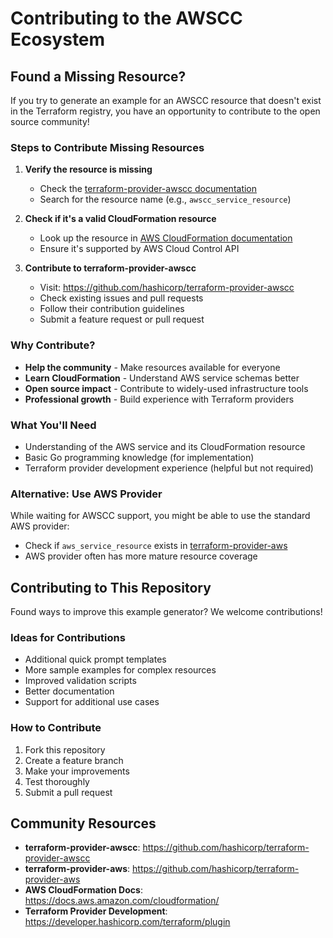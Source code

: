 # Contributing to the AWSCC Ecosystem

## Found a Missing Resource?

If you try to generate an example for an AWSCC resource that doesn't exist in the Terraform registry, you have an opportunity to contribute to the open source community!

### Steps to Contribute Missing Resources

1. **Verify the resource is missing**
   - Check the [terraform-provider-awscc documentation](https://registry.terraform.io/providers/hashicorp/awscc/latest/docs)
   - Search for the resource name (e.g., `awscc_service_resource`)

2. **Check if it's a valid CloudFormation resource**
   - Look up the resource in [AWS CloudFormation documentation](https://docs.aws.amazon.com/AWSCloudFormation/latest/UserGuide/aws-template-resource-type-ref.html)
   - Ensure it's supported by AWS Cloud Control API

3. **Contribute to terraform-provider-awscc**
   - Visit: https://github.com/hashicorp/terraform-provider-awscc
   - Check existing issues and pull requests
   - Follow their contribution guidelines
   - Submit a feature request or pull request

### Why Contribute?

- **Help the community** - Make resources available for everyone
- **Learn CloudFormation** - Understand AWS service schemas better  
- **Open source impact** - Contribute to widely-used infrastructure tools
- **Professional growth** - Build experience with Terraform providers

### What You'll Need

- Understanding of the AWS service and its CloudFormation resource
- Basic Go programming knowledge (for implementation)
- Terraform provider development experience (helpful but not required)

### Alternative: Use AWS Provider

While waiting for AWSCC support, you might be able to use the standard AWS provider:
- Check if `aws_service_resource` exists in [terraform-provider-aws](https://registry.terraform.io/providers/hashicorp/aws/latest/docs)
- AWS provider often has more mature resource coverage

## Contributing to This Repository

Found ways to improve this example generator? We welcome contributions!

### Ideas for Contributions

- Additional quick prompt templates
- More sample examples for complex resources
- Improved validation scripts
- Better documentation
- Support for additional use cases

### How to Contribute

1. Fork this repository
2. Create a feature branch
3. Make your improvements
4. Test thoroughly
5. Submit a pull request

## Community Resources

- **terraform-provider-awscc**: https://github.com/hashicorp/terraform-provider-awscc
- **terraform-provider-aws**: https://github.com/hashicorp/terraform-provider-aws
- **AWS CloudFormation Docs**: https://docs.aws.amazon.com/cloudformation/
- **Terraform Provider Development**: https://developer.hashicorp.com/terraform/plugin
